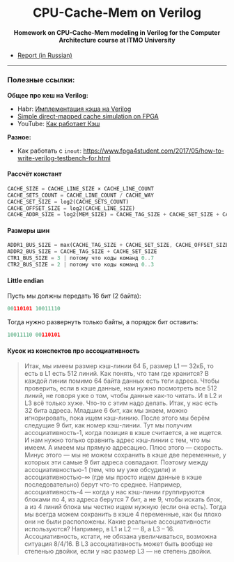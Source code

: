 <h1 align="center">CPU-Cache-Mem on Verilog</h1>
<h4 align="center">Homework on CPU-Cache-Mem modeling in Verilog for the Computer Architecture course at ITMO University</h4>

- [Report (in Russian)](https://github.com/npanuhin/ITMO-Verilog/blob/master/report/report.pdf?raw=true)

---

### Полезные ссылки:

**Общее про кеш на Verilog:**
- Habr: [Имплементация кэша на Verilog](https://habr.com/ru/post/461611/)
- [Simple direct-mapped cache simulation on FPGA](https://github.com/psnjk/SimpleCache)
- YouTube: [Как работает Кэш](https://youtu.be/7n_8cOBpQrg)

**Разное:**
- Как работать с `inout`: https://www.fpga4student.com/2017/05/how-to-write-verilog-testbench-for.html


#### Рассчёт констант
```rust
CACHE_SIZE = CACHE_LINE_SIZE × CACHE_LINE_COUNT
CACHE_SETS_COUNT = CACHE_LINE_COUNT / CACHE_WAY
CACHE_SET_SIZE = log2(CACHE_SETS_COUNT)
CACHE_OFFSET_SIZE = log2(CACHE_LINE_SIZE)
CACHE_ADDR_SIZE = log2(MEM_SIZE) = CACHE_TAG_SIZE + CACHE_SET_SIZE + CACHE_OFFSET_SIZE
```

#### Размеры шин
```rust
ADDR1_BUS_SIZE = max(CACHE_TAG_SIZE + CACHE_SET_SIZE, CACHE_OFFSET_SIZE)
ADDR2_BUS_SIZE = CACHE_TAG_SIZE + CACHE_SET_SIZE
CTR1_BUS_SIZE = 3 | потому что коды команд 0..7
CTR2_BUS_SIZE = 2 | потому что коды команд 0..3
```

#### Little endian

Пусть мы должны передать 16 бит (2 байта):
```py
00110101 10011110
```

Тогда нужно развернуть только байты, а порядок бит оставить:
```py
10011110 00110101
```

#### Кусок из конспектов про ассоциативность
> Итак, мы имеем размер кэш-линии 64 Б, размер L1 — 32кБ, то есть в L1 есть 512 линий. Как понять, что там где хранится? В каждой линии помимо 64 байта данных есть теги адреса. Чтобы проверить, если в кэше данные, нам нужно посмотреть все 512 линий, не говоря уже о том, чтобы данные как-то читать. И в L2 и L3 всё только хуже. Что-то с этим надо делать. Итак, у нас есть 32 бита адреса. Младшие 6 бит, как мы знаем, можно игнорировать, пока ищем кэш-линию. После этого мы берём следущие 9 бит, как номер кэш-линии. Тут мы получим ассоциативность-1, когда позиция в кэше считается, а не ищется. И нам нужно только сравнить адрес кэш-линии с тем, что мы имеем. А имеем мы прямую адресацию. Плюс этого — скорость. Минус этого — мы не можем сохранить в кэше две переменные, у которых эти самые 9 бит адреса совпадают. Поэтому между ассоциативностью-1 (тем, что му уже обсудили) и ассоциативностью-∞ (где мы просто ищем данные в кэше последовательно) берут что-то среднее. Например, ассоциативность-4 — когда у нас кэш-линии группируются блоками по 4, из адреса берутся 7 бит, а не 9, чтобы искать блок, а из 4 линий блока мы честно ищем нужную (если она есть). Тогда мы всегда можем сохранить в кэше 4 переменные, как бы плохо они не были расположены. Какие реальные ассоциативности используются? Например, в L1 и L2 — 8, а L3 – 16. Ассоциативность, кстати, не обязана увеличиваться, возможна ситуация 8/4/16. В L3 ассоциативность может быть вообще не степенью двойки, если у нас размер L3 — не степень двойки.
